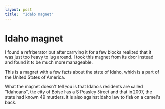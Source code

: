 ```yaml
---
layout: post
title:  "Idaho magnet"
---
```


# Idaho magnet

I found a refrigerator but after carrying it for a few blocks realized that it was just too heavy to lug around. I took this magnet from its door instead and found it to be much more manageable.

This is a magnet with a few facts about the state of Idaho, which is a part of the United States of America.

What the magnet doesn't tell you is that Idaho's residents are called "Idahoans", the city of Boise has a S Peasley Street and that in 2007, the state had known 49 murders. It is also against Idaho law to fish on a camel's back.